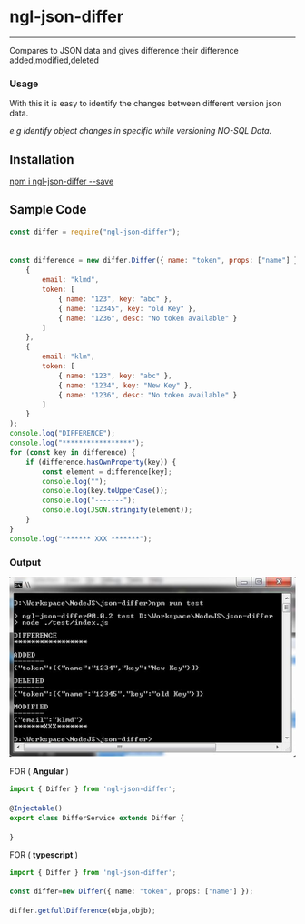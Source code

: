 # ngl-json-differ
----------
Compares to JSON data and gives difference their difference added,modified,deleted

### Usage 
With this it is easy to identify the changes between different version json data. 

*e.g identify object changes in specific while versioning NO-SQL Data.*

## Installation

[npm i ngl-json-differ --save](https://www.npmjs.com/package/ngl-json-differ)

## Sample Code
```js
const differ = require("ngl-json-differ");


const difference = new differ.Differ({ name: "token", props: ["name"] }).getfullDifference(
    {
        email: "klmd",
        token: [
            { name: "123", key: "abc" },
            { name: "12345", key: "old Key" },
            { name: "1236", desc: "No token available" }
        ]
    },
    {
        email: "klm",
        token: [
            { name: "123", key: "abc" },
            { name: "1234", key: "New Key" },
            { name: "1236", desc: "No token available" }
        ]
    }
);
console.log("DIFFERENCE");
console.log("*****************");
for (const key in difference) {
    if (difference.hasOwnProperty(key)) {
        const element = difference[key];
        console.log("");
        console.log(key.toUpperCase());
        console.log("-------");
        console.log(JSON.stringify(element));
    }
}
console.log("******* XXX *******");
```

### Output
![Sample Output](./test/output.JPG)

FOR ( **Angular** )
```typescript
import { Differ } from 'ngl-json-differ';

@Injectable()
export class DifferService extends Differ {
    
}
```
FOR ( **typescript** )
```typescript
import { Differ } from 'ngl-json-differ';

const differ=new Differ({ name: "token", props: ["name"] });

differ.getfullDifference(obja,objb);
```

